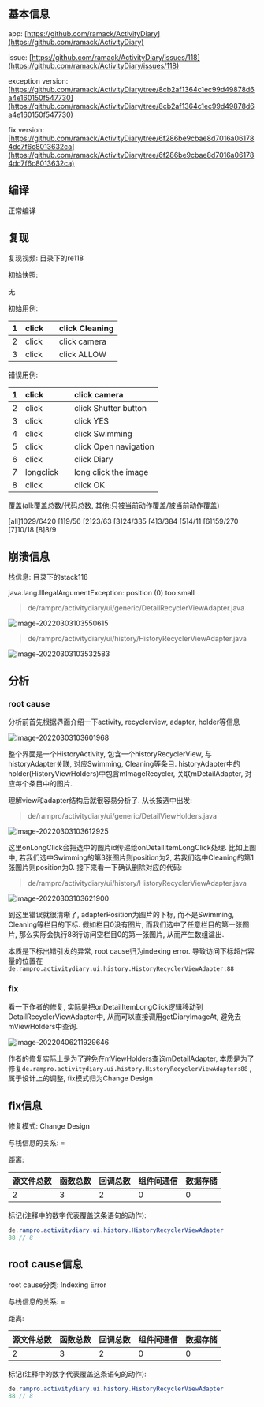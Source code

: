 ## 基本信息

app: [https://github.com/ramack/ActivityDiary](https://github.com/ramack/ActivityDiary)

issue: [https://github.com/ramack/ActivityDiary/issues/118](https://github.com/ramack/ActivityDiary/issues/118)

exception version: [https://github.com/ramack/ActivityDiary/tree/8cb2af1364c1ec99d49878d6a4e160150f547730](https://github.com/ramack/ActivityDiary/tree/8cb2af1364c1ec99d49878d6a4e160150f547730)

fix version: [https://github.com/ramack/ActivityDiary/tree/6f286be9cbae8d7016a061784dc7f6c8013632ca](https://github.com/ramack/ActivityDiary/tree/6f286be9cbae8d7016a061784dc7f6c8013632ca)

## 编译

正常编译

## 复现

复现视频: 目录下的re118

初始快照:

无

初始用例:

|1|click|    |click Cleaning|
|:----|:----|:----|:----|
|2|click|    |click camera|
|3|click|    |click ALLOW|

错误用例:

|1|click|    |click camera|
|:----|:----|:----|:----|
|2|click|    |click Shutter button|
|3|click|    |click YES|
|4|click|    |click Swimming|
|5|click|    |click Open navigation|
|6|click|    |click Diary|
|7|longclick|    |long click the image|
|8|click|    |click OK|

覆盖(all:覆盖总数/代码总数, 其他:只被当前动作覆盖/被当前动作覆盖)

[all]1029/6420 [1]9/56 [2]23/63 [3]24/335 [4]3/384 [5]4/11 [6]159/270 [7]10/18 [8]8/9

## 崩溃信息

栈信息: 目录下的stack118

java.lang.IllegalArgumentException: position (0) too small

>  de/rampro/activitydiary/ui/generic/DetailRecyclerViewAdapter.java

![image-20220303103550615](README.assets/image-20220303103550615.png)

> de/rampro/activitydiary/ui/history/HistoryRecyclerViewAdapter.java

![image-20220303103532583](README.assets/image-20220303103532583.png)

## 分析

### root cause

分析前首先根据界面介绍一下activity, recyclerview, adapter, holder等信息

![image-20220303103601968](README.assets/image-20220303103601968.png)

整个界面是一个HistoryActivity, 包含一个historyRecyclerView, 与historyAdapter关联, 对应Swimming, Cleaning等条目. historyAdapter中的holder(HistoryViewHolders)中包含mImageRecycler, 关联mDetailAdapter, 对应每个条目中的图片.

理解view和adapter结构后就很容易分析了. 从长按选中出发:

> de/rampro/activitydiary/ui/generic/DetailViewHolders.java

![image-20220303103612925](README.assets/image-20220303103612925.png)

这里onLongClick会把选中的图片id传递给onDetailItemLongClick处理. 比如上图中, 若我们选中Swimming的第3张图片则position为2, 若我们选中Cleaning的第1张图片则position为0. 接下来看一下确认删除对应的代码:

> de/rampro/activitydiary/ui/history/HistoryRecyclerViewAdapter.java

![image-20220303103621900](README.assets/image-20220303103621900.png)

到这里错误就很清晰了, adapterPosition为图片的下标, 而不是Swimming, Cleaning等栏目的下标. 假如栏目0没有图片, 而我们选中了任意栏目的第一张图片, 那么实际会执行88行访问空栏目0的第一张图片, 从而产生数组溢出.

本质是下标出错引发的异常, root cause归为indexing error. 导致访问下标超出容量的位置在`de.rampro.activitydiary.ui.history.HistoryRecyclerViewAdapter:88`

### fix

看一下作者的修复, 实际是把onDetailItemLongClick逻辑移动到DetailRecyclerViewAdapter中, 从而可以直接调用getDiaryImageAt, 避免去mViewHolders中查询.

![image-20220406211929646](README.assets/image-20220406211929646.png)

 作者的修复实际上是为了避免在mViewHolders查询mDetailAdapter, 本质是为了修复`de.rampro.activitydiary.ui.history.HistoryRecyclerViewAdapter:88` , 属于设计上的调整, fix模式归为Change Design

## fix信息

修复模式: Change Design

与栈信息的关系: =

距离:

|源文件总数|函数总数|回调总数|组件间通信|数据存储|
|:----|:----|:----|:----|:----|
|2|3|2|0|0|

标记(注释中的数字代表覆盖这条语句的动作):

```java
de.rampro.activitydiary.ui.history.HistoryRecyclerViewAdapter
88 // 8
```
## root cause信息

root cause分类: Indexing Error

与栈信息的关系: =

距离:

|源文件总数|函数总数|回调总数|组件间通信|数据存储|
|:----|:----|:----|:----|:----|
|2|3|2|0|0|

标记(注释中的数字代表覆盖这条语句的动作):

```java
de.rampro.activitydiary.ui.history.HistoryRecyclerViewAdapter
88 // 8
```
